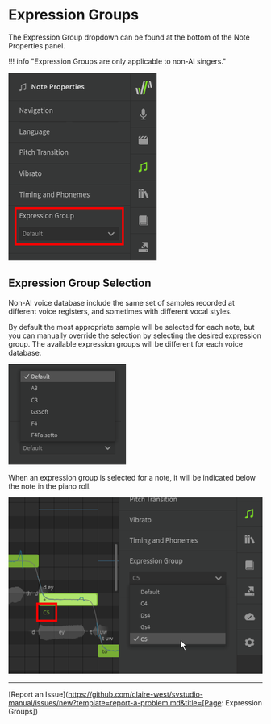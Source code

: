 # Expression Groups

The Expression Group dropdown can be found at the bottom of the Note Properties panel.

!!! info "Expression Groups are only applicable to non-AI singers."

![Expression Groups](../img/note-properties/expression-groups.png)

## Expression Group Selection
Non-AI voice database include the same set of samples recorded at different voice registers, and sometimes with different vocal styles.

By default the most appropriate sample will be selected for each note, but you can manually override the selection by selecting the desired expression group. The available expression groups will be different for each voice database.

![Genbu's Expression Groups](../img/note-properties/expression-group-dropdown-genbu.png)

When an expression group is selected for a note, it will be indicated below the note in the piano roll.

![Maki's Expression Groups](../img/note-properties/expression-groups-maki.png)

---

[Report an Issue](https://github.com/claire-west/svstudio-manual/issues/new?template=report-a-problem.md&title=[Page: Expression Groups])